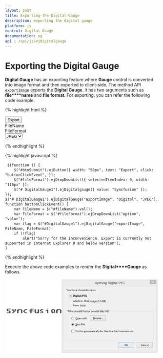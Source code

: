 ```yaml
---
layout: post
title: Exporting-the-Digital-Gauge
description: exporting the digital gauge
platform: js
control: Digital Gauge
documentation: ug
api : /api/js/ejdigitalgauge
---
```


# Exporting the Digital Gauge

**Digital Gauge** has an exporting feature where **Gauge** control is converted into image format and then exported to client-side. The method API [`exportImage`](../api/ejdigitalgauge#methods:exportimage) exports the **Digital Gauge**. It has two arguments such as **file****name** and **file format**. For exporting, you can refer the following code example.

{% highlight html %}

<div id="DigitalGauge1"></div>
<button id="btnSubmit">Export</button>
<div id=" fileName ">FileName </div>
<div id=" fileFormat ">FileFormat </div>
<select id="fileFormat">
    <option value="JPEG">JPEG</option>
    <option value="PNG">PNG</option>
</select>

{% endhighlight %}

{% highlight javascript %}

     $(function () {
        $("#btnSubmit").ejButton({ width: "50px", text: "Export", click: "buttonClickEvent", });
        $("#fileFormat").ejDropDownList({ selectedItemIndex: 0, width: "115px" });
        $("# DigitalGauge1").ejDigitalgauge({ value: "Syncfusion" });
    });
    $("# DigitalGauge1").ejDigitalGauge("exportImage", "Digital", "JPEG");
    function buttonClickEvent() {
        var FileName = $("#fileName").val();
        var FileFormat = $("#fileFormat").ejDropDownList("option", "value");
        var flag = $("#DigitalGauge1").ejDigitalGauge("exportImage", FileName, FileFormat);
        if (!flag)
            alert("Sorry for the inconvenience. Export is currently not supported in Internet Explorer 9 and below version");
    }


{% endhighlight %}

Execute the above code examples to render the **Digital****Gauge** as follows.

![](/js/DigitalGauge/Exporting-the-Digital-Gauge_images/Exporting-the-Digital-Gauge_img1.png)

